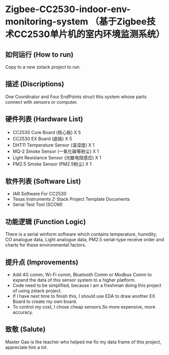 # Zigbee-CC2530-indoor-env-monitoring-system （基于Zigbee技术CC2530单片机的室内环境监测系统）

## 如何运行 (How to run)
Copy to a new zstack project to run.
## 描述 (Discriptions)
One Coordinator and Four EndPoints struct this system whose parts connect with sensors or computer.

## 硬件列表 (Hardware List)
- CC2530 Core Board (核心板)								 X 5 
- CC2530 EX Board (底板)									 X 5
- DHT11 Temperature Sensor  (温湿度)				 X 1
- MQ-2 Smoke Sensor  (一氧化碳等粉尘)			 X 1
- Light Resistance Sensor  (光敏电阻感应)   X 1
- PM2.5 Smoke Sensor  (PM2.5粉尘)					 X 1

## 软件列表 (Software List)
- IAR Software For CC2530
- Texas Instruments Z-Stack Project Template Documents
- Serial Test Tool (SCOM)

## 功能逻辑 (Function Logic)
There is a serial winform software which contains temperature, humidity, CO analogue data, Light analogue data, PM2.5 serial-type receive order and charts for these environmental factors. 

## 提升点 (Improvements)
 - Add 4G comm, Wi-Fi comm, Bluetooth Comm or Modbus Comm to expand the data of this sensor system to a higher platform.
 - Code need to be simplified, because I am a freshman doing this project of using zstack project.
 - If I have next time to finish this, I should use EDA to draw another EX Board to create my own board.
 - To control my cost, I chose cheap sensors.So more expensive, more accuracy.

## 致敬 (Salute)
Master Gao is the teacher who helped me fix my data frame of this project, appreciate him a lot.
